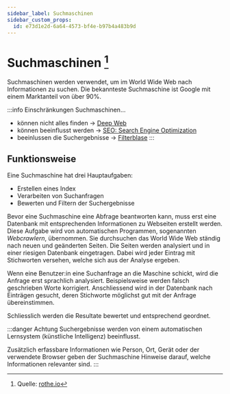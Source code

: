 ```yaml
---
sidebar_label: Suchmaschinen
sidebar_custom_props:
  id: e73d1e2d-6a64-4573-bf4e-b97b4a483b9d
---
```


# Suchmaschinen [^1]

Suchmaschinen werden verwendet, um im World Wide Web nach Informationen zu suchen. Die bekannteste Suchmaschine ist Google mit einem Marktanteil von über 90%.

:::info Einschränkungen
Suchmaschinen…

- können nicht alles finden -> [Deep Web](https://www.google.ch/search?q=Deep+Web)
- können beeinflusst werden -> [SEO: Search Engine Optimization](https://www.google.ch/search?q=Search+Engine+Optimization)
- beeinlussen die Suchergebnisse -> [Filterblase](https://www.google.com/search?q=filterblase+suchmaschinen)
:::

## Funktionsweise
Eine Suchmaschine hat drei Hauptaufgaben:

- Erstellen eines Index
- Verarbeiten von Suchanfragen
- Bewerten und Filtern der Suchergebnisse

Bevor eine Suchmaschine eine Abfrage beantworten kann, muss erst eine Datenbank mit entsprechenden Informationen zu Webseiten erstellt werden. Diese Aufgabe wird von automatischen Programmen, sogenannten *Webcrawlern*, übernommen. Sie durchsuchen das World Wide Web ständig nach neuen und geänderten Seiten. Die Seiten werden analysiert und in einer riesigen Datenbank eingetragen. Dabei wird jeder Eintrag mit Stichworten versehen, welche sich aus der Analyse ergeben.

Wenn eine Benutzer:in eine Suchanfrage an die Maschine schickt, wird die Anfrage erst sprachlich analysiert. Beispielsweise werden falsch geschrieben Worte korrigiert. Anschliessend wird in der Datenbank nach Einträgen gesucht, deren Stichworte möglichst gut mit der Anfrage übereinstimmen.

Schliesslich werden die Resultate bewertet und entsprechend geordnet.

:::danger Achtung
Suchergebnisse werden von einem automatischen Lernsystem (künstliche Intelligenz) beeinflusst.

Zusätzlich erfassbare Informationen wie Person, Ort, Gerät oder der verwendete Browser geben der Suchmaschine Hinweise darauf, welche Informationen relevanter sind.
:::

[^1]: Quelle: [rothe.io](https://rothe.io/?page=ict/1-basics/2-search-engine/)
